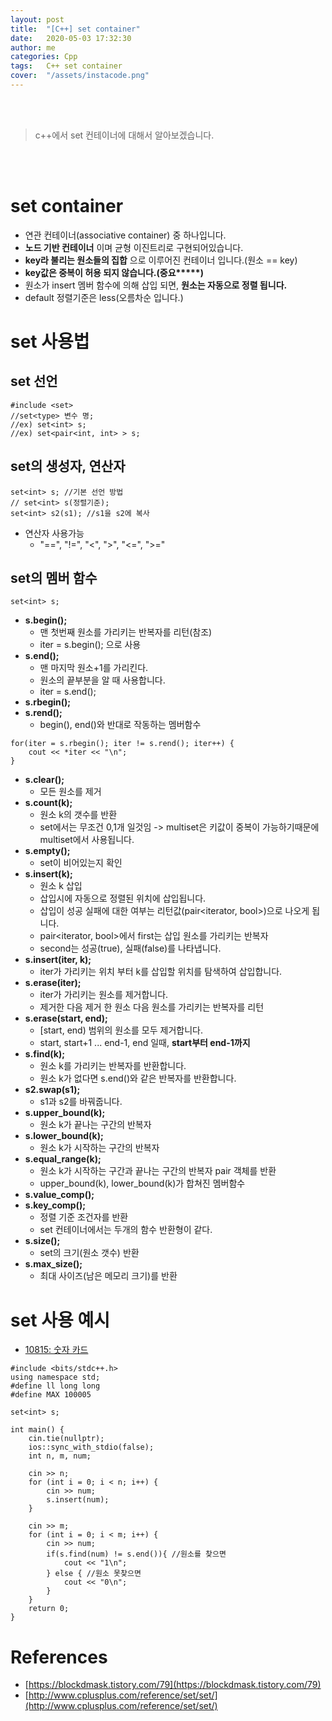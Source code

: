 ```yaml
---
layout: post
title:  "[C++] set container"
date:   2020-05-03 17:32:30
author: me
categories: Cpp
tags:	C++ set container
cover:  "/assets/instacode.png"
---
```


<br/>
<br/>

> c++에서 set 컨테이너에 대해서 알아보겠습니다.

<br/>
<br/>

# set container
* 연관 컨테이너(associative container) 중 하나입니다.
* __노드 기반 컨테이너__ 이며 균형 이진트리로 구현되어있습니다.
* __key라 불리는 원소들의 집합__ 으로 이루어진 컨테이너 입니다.(원소 == key)
* __key값은 중복이 허용 되지 않습니다.(중요*****)__
* 원소가 insert 멤버 함수에 의해 삽입 되면, __원소는 자동으로 정렬 됩니다.__
* default 정렬기준은 less(오름차순 입니다.)

# set 사용법

## set 선언

```
#include <set>
//set<type> 변수 명;
//ex) set<int> s;
//ex) set<pair<int, int> > s;
```

## set의 생성자, 연산자

```
set<int> s; //기본 선언 방법
// set<int> s(정렬기준);
set<int> s2(s1); //s1을 s2에 복사
```

* 연산자 사용가능
  + "==", "!=", "<", ">", "<=", ">="

## set의 멤버 함수

```
set<int> s;
```

* __s.begin();__
  + 맨 첫번째 원소를 가리키는 반복자를 리턴(참조)
  + iter = s.begin(); 으로 사용
* __s.end();__
  + 맨 마지막 원소+1를 가리킨다.
  + 원소의 끝부분을 알 때 사용합니다.
  + iter = s.end();
* __s.rbegin();__
* __s.rend();__
  + begin(), end()와 반대로 작동하는 멤버함수

```
for(iter = s.rbegin(); iter != s.rend(); iter++) {
    cout << *iter << "\n";
}
```

* __s.clear();__
  + 모든 원소를 제거
* __s.count(k);__
  + 원소 k의 갯수를 반환
  + set에서는 무조건 0,1개 일것임 -> multiset은 키값이 중복이 가능하기때문에 multiset에서 사용됩니다.
* __s.empty();__
  + set이 비어있는지 확인
* __s.insert(k);__
  + 원소 k 삽입
  + 삽입시에 자동으로 정렬된 위치에 삽입됩니다.
  + 삽입이 성공 실패에 대한 여부는 리턴값(pair<iterator, bool>)으로 나오게 됩니다.
  + pair<iterator, bool>에서 first는 삽입 원소를 가리키는 반복자
  + second는 성공(true), 실패(false)를 나타냅니다.
* __s.insert(iter, k);__
  + iter가 가리키는 위치 부터 k를 삽입할 위치를 탐색하여 삽입합니다.
* __s.erase(iter);__
  + iter가 가리키는 원소를 제거합니다.
  + 제거한 다음 제거 한 원소 다음 원소를 가리키는 반복자를 리턴
* __s.erase(start, end);__
  + [start, end) 범위의 원소를 모두 제거합니다.
  + start, start+1 ... end-1, end 일때, __start부터 end-1까지__
* __s.find(k);__
  + 원소 k를 가리키는 반복자를 반환합니다.
  + 원소 k가 없다면 s.end()와 같은 반복자를 반환합니다.
* __s2.swap(s1);__
  + s1과 s2를 바꿔줍니다.
* __s.upper_bound(k);__
  + 원소 k가 끝나는 구간의 반복자
* __s.lower_bound(k);__
  + 원소 k가 시작하는 구간의 반복자
* __s.equal_range(k);__
  + 원소 k가 시작하는 구간과 끝나는 구간의 반복자 pair 객체를 반환
  + upper_bound(k), lower_bound(k)가 합쳐진 멤버함수
* __s.value_comp();__
* __s.key_comp();__
  + 정렬 기준 조건자를 반환
  + set 컨테이너에서는 두개의 함수 반환형이 같다.
* __s.size();__
  + set의 크기(원소 갯수) 반환
* __s.max_size();__
  + 최대 사이즈(남은 메모리 크기)를 반환


# set 사용 예시

* [10815: 숫자 카드](https://www.acmicpc.net/problem/10815)

```
#include <bits/stdc++.h>
using namespace std;
#define ll long long
#define MAX 100005

set<int> s;

int main() {
    cin.tie(nullptr);
    ios::sync_with_stdio(false);
    int n, m, num;
   
    cin >> n;
    for (int i = 0; i < n; i++) {
        cin >> num;
        s.insert(num);
    }

    cin >> m;
    for (int i = 0; i < m; i++) {
        cin >> num;
        if(s.find(num) != s.end()){ //원소를 찾으면
            cout << "1\n";
        } else { //원소 못찾으면
            cout << "0\n";
        }
    }
    return 0;
}
```

# References
* [https://blockdmask.tistory.com/79](https://blockdmask.tistory.com/79)
* [http://www.cplusplus.com/reference/set/set/](http://www.cplusplus.com/reference/set/set/)
